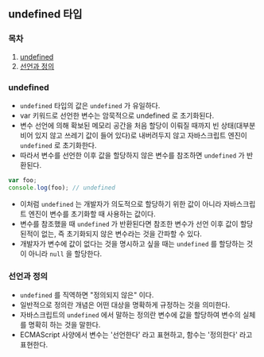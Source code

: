 ## undefined 타입

### 목차

1. [undefined](#undefined)
2. [선언과 정의](#선언과-정의)


### undefined

- `undefined` 타입의 값은 `undefined` 가 유일하다.
- var 키워드로 선언한 변수는 암묵적으로 undefined 로 초기화된다.
- 변수 선언에 의해 확보된 메모리 공간을 처음 할당이 이뤄질 때까지 빈 상태(대부분 비어 있지 않고 쓰레기 값이 들어 있다)로 내버려두지 않고 자바스크립트 엔진이 `undefined` 로 초기화한다.
- 따라서 변수를 선언한 이후 값을 할당하지 않은 변수를 참조하면 `undefined` 가 반환된다.

```javascript
var foo;
console.log(foo); // undefined
```

- 이처럼 `undefined` 는 개발자가 의도적으로 할당하기 위한 값이 아니라 자바스크립트 엔진이 변수를 초기화할 때 사용하는 값이다.
- 변수를 참조했을 때 `undefined` 가 반환된다면 참조한 변수가 선언 이후 값이 할당된적이 없는, 즉 초기화되지 않은 변수라는 것을 간파할 수 있다.
- 개발자가 변수에 값이 없다는 것을 명시하고 싶을 때는 `undefined` 를 할당하는 것이 아니라 `null` 을 할당한다.

### 선언과 정의

- `undefined` 를 직역하면 "정의되지 않은" 이다.
- 일반적으로 정의란 개념은 어떤 대상을 명확하게 규정하는 것을 의미한다.
- 자바스크립트의 `undefined` 에서 말하는 정의란 변수에 값을 할당하여 변수의 실체를 명확히 하는 것을 말한다.
- ECMAScript 사양에서 변수는 '선언한다' 라고 표현하고, 함수는 '정의한다' 라고 표현한다.
